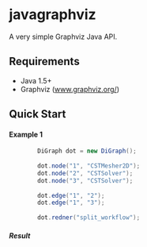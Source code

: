 # javagraphviz

A very simple Graphviz Java API.

## Requirements

* Java 1.5+
* Graphviz (www.graphviz.org/)

## Quick Start

#### Example 1
```java
		DiGraph dot = new DiGraph();
		
		dot.node("1", "CSTMesher2D");
		dot.node("2", "CSTSolver");
		dot.node("3", "CSTSolver");
		
		dot.edge("1", "2");
		dot.edge("1", "3");
		
		dot.redner("split_workflow");

```

##### Result
